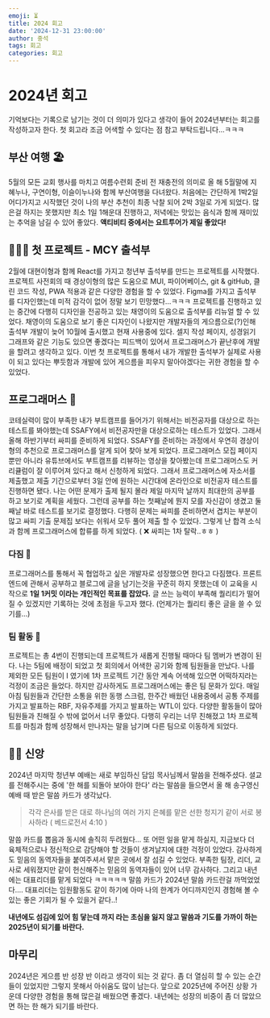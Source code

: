 ```yaml
---
emoji: ⏳
title: 2024 회고
date: '2024-12-31 23:00:00'
author: 중석
tags: 회고
categories: 회고
---
```


# 2024년 회고

기억보다는 기록으로 남기는 것이 더 의미가 있다고 생각이 들어 2024년부터는 회고를 작성하고자 한다.
첫 회고라 조금 어색할 수 있다는 점 참고 부탁드립니다...ㅋㅋㅋ

## 부산 여행 🏖️

5월의 모든 교회 행사를 마치고 여름수련회 준비 전 재충전의 의미로 올 해 5월말에 지혜누나, 구연이형, 이슬이누나와 함께 부산여행을 다녀왔다.
처음에는 간단하게 1박2일 어디가지고 시작했던 것이 나의 부산 추천이 최종 낙찰 되어 2박 3일로 가게 되었다.
많은걸 하지는 못했지만 최소 1일 1해운대 진행하고, 저녁에는 맛있는 음식과 함께 재미있는 추억을 남길 수 있어 좋았다.
**액티비티 중에서는 요트투어가 제일 좋았다!**

## 👨🏻‍💻 첫 프로젝트 - MCY 출석부

2월에 대현이형과 함께 React를 가지고 청년부 출석부를 만드는 프로젝트를 시작했다.
프로젝트 사전회의 때 경상이형의 많은 도움으로 MUI, 파이어베이스, git & gitHub, 클린 코드 작성, PWA 적용과 같은 다양한 경험을 할 수 있었다.
Figma를 가지고 출석부를 디자인했는데 미적 감각이 없어 정말 보기 민망했다...ㅋㅋㅋ
프로젝트를 진행하고 있는 중간에 다행히 디자인을 전공하고 있는 채영이의 도움으로 출석부를 리뉴얼 할 수 있었다.
채영이의 도움으로 보기 좋은 디자인이 나왔지만 개발자들의 게으름으로(?)인해 출석부 개발이 늦어 10월에 출시했고 현재 사용중에 있다.
셀지 작성 페이지, 성경읽기 그래프와 같은 기능도 있으면 좋겠다는 피드백이 있어서 프로그래머스가 끝난후에 개발을 할려고 생각하고 있다.
이번 첫 프로젝트를 통해서 내가 개발한 출석부가 실제로 사용이 되고 있다는 뿌듯함과 개발에 있어 게으름을 피우지 말아야겠다는 귀한 경험을 할 수 있었다.

## 프로그래머스 🏁

코테실력이 많이 부족한 내가 부트캠프를 들어가기 위해서는 비전공자를 대상으로 하는 테스트를 봐야했는데
SSAFY에서 비전공자만을 대상으로하는 테스트가 있었다. 그래서 올해 하반기부터 싸피를 준비하게 되었다.
SSAFY를 준비하는 과정에서 우연히 경상이형의 추천으로 프로그래머스를 알게 되어 찾아 보게 되었다.
프로그래머스 모집 페이지 뿐만 아니라 유튜브에서도 부트캠프를 리뷰하는 영상을 찾아봤는데 프로그래머스도 커리큘럼이 잘 이루어져 있다고 해서 신청하게 되었다.
그래서 프로그래머스에 자소서를 제출했고 제출 기간으로부터 3일 안에 원하는 시간대에 온라인으로 비전공자 테스트를 진행하면 됐다.
나는 어떤 문제가 출제 될지 몰라 제일 마지막 날까지 최대한의 공부를 하고 보기로 계획을 세웠다.
그런데 공부를 하는 첫째날에 뭔지 모를 자신감이 생겼고 둘째날 바로 테스트를 보기로 결정했다.
다행히 문제는 싸피를 준비하면서 겹치는 부분이 많고 싸피 기출 문제집 보다는 쉬워서 모두 풀어 제출 할 수 있었다.
그렇게 난 합격 소식과 함께 프로그래머스에 합류를 하게 되었다. ( ❌ 싸피는 1차 탈락..ㅎㅎ )

### 다짐 👊

프로그래머스를 통해서 꼭 협업하고 싶은 개발자로 성장했으면 한다고 다짐했다.
프론트엔드에 관해서 공부하고 블로그에 글을 남기는것을 꾸준히 하지 못했는데 이 교육을 시작으로 **1일 1커밋 이라는 개인적인 목표를 잡았다.**
글 쓰는 능력이 부족해 퀄리티가 떨어질 수 있겠지만 기록하는 것에 초점을 두고자 했다. (언제가는 퀄리티 좋은 글을 쓸 수 있기를...)

### 팀 활동 🔎

프로젝트는 총 4번이 진행되는데 프로젝트가 새롭게 진행될 때마다 팀 멤버가 변경이 된다.
나는 5팀에 배정이 되었고 첫 회의에서 어색한 공기와 함께 팀원들을 만났다.
나를 제외한 모든 팀원이 I 였기에 1차 프로젝트 기간 동안 계속 어색해 있으면 어떡하지라는 걱정이 조금은 들었다.
하지만 감사하게도 프로그래머스에는 좋은 팀 문화가 있다. 매일 아침 팀원들과 간단한 소통을 위한 동행 스크럼, 한주간 배웠던 내용중에서 공통 주제를 가지고
발표하는 RBF, 자유주제를 가지고 발표하는 WTL이 있다. 다양한 활동들이 많아 팀원들과 친해질 수 밖에 없어서 너무 좋았다.
다행히 우리는 너무 친해졌고 1차 프로젝트를 마침과 함께 성장해서 만나자는 말을 남기며 다른 팀으로 이동하게 되었다.

## 👏🏻 신앙

2024년 마지막 청년부 예배는 새로 부임하신 담임 목사님께서 말씀을 전해주셨다.
셜교를 전해주시는 중에 '한 해를 되돌아 보아야 한다' 라는
말씀을 들으면서 올 해 송구영신 예배 때 받은 말씀 카드가 생각났다.

> 각각 은사를 받은 대로 하나님의 여러 가지 은혜를 맡은 선한 청지기 같이 서로 봉사하라 ( 베드로전서 4:10 )

말씀 카드를 뽑음과 동시에 솔직히 두려웠다...
또 어떤 일을 맡게 하실지, 지금보다 더 육체적으로나 정신적으로 감당해야 할 것들이 생겨날지에 대한 걱정이 있었다.
감사하게도 믿음의 동역자들을 붙여주셔서 맡은 곳에서 잘 섬길 수 있었다.
부족한 팀장, 리더, 교사로 세워졌지만 같이 헌신해주는 믿음의 동역자들이 있어 너무 감사하다.
그리고 내년에는 대표리더를 맡게 되었다 ㅋㅋㅋㅋㅋ 말씀 카드가 2024년 말씀 카드란걸 까먹었었다....
대표리더는 임원활동도 같이 하기에 아마 나의 한계가 어디까지인지 경험해 볼 수 있는 좋은 기회가 될 수 있을거 같다..!

**내년에도 섬김에 있어 힘 닿는데 까지 라는 초심을 잃지 않고 말씀과 기도를 가까이 하는 2025년이 되기를 바란다.**

## 마무리

2024년은 게으름 반 성장 반 이라고 생각이 되는 것 같다. 좀 더 열심히 할 수 있는 순간들이 있었지만 그렇지 못해서 아쉬움도 많이 남는다.
앞으로 2025년에 주어진 상황 가운데 다양한 경험을 통해 많은걸 배웠으면 좋겠다. 내년에는 성장의 비중이 좀 더 많았으면 하는 한 해가 되기를 바란다.

```toc

```
